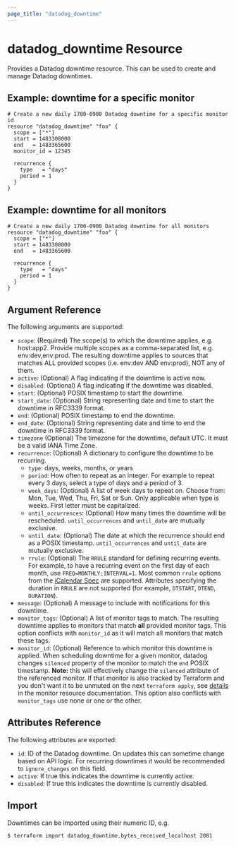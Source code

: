 ```yaml
---
page_title: "datadog_downtime"
---
```


# datadog_downtime Resource

Provides a Datadog downtime resource. This can be used to create and manage Datadog downtimes.

## Example: downtime for a specific monitor

```hcl
# Create a new daily 1700-0900 Datadog downtime for a specific monitor id
resource "datadog_downtime" "foo" {
  scope = ["*"]
  start = 1483308000
  end   = 1483365600
  monitor_id = 12345

  recurrence {
    type   = "days"
    period = 1
  }
}
```

## Example: downtime for all monitors

```hcl
# Create a new daily 1700-0900 Datadog downtime for all monitors
resource "datadog_downtime" "foo" {
  scope = ["*"]
  start = 1483308000
  end   = 1483365600

  recurrence {
    type   = "days"
    period = 1
  }
}
```

## Argument Reference

The following arguments are supported:

-   `scope`: (Required) The scope(s) to which the downtime applies, e.g. host:app2. Provide multiple scopes as a comma-separated list, e.g. env:dev,env:prod. The resulting downtime applies to sources that matches ALL provided scopes (i.e. env:dev AND env:prod), NOT any of them.
-   `active`: (Optional) A flag indicating if the downtime is active now.
-   `disabled`: (Optional) A flag indicating if the downtime was disabled.
-   `start`: (Optional) POSIX timestamp to start the downtime.
-   `start_date`: (Optional) String representing date and time to start the downtime in RFC3339 format.
-   `end`: (Optional) POSIX timestamp to end the downtime.
-   `end_date`: (Optional) String representing date and time to end the downtime in RFC3339 format.
-   `timezone` (Optional) The timezone for the downtime, default UTC. It must be a valid IANA Time Zone.
-   `recurrence`: (Optional) A dictionary to configure the downtime to be recurring.
    -   `type`: days, weeks, months, or years
    -   `period`: How often to repeat as an integer. For example to repeat every 3 days, select a type of days and a period of 3.
    -   `week_days`: (Optional) A list of week days to repeat on. Choose from: Mon, Tue, Wed, Thu, Fri, Sat or Sun. Only applicable when type is weeks. First letter must be capitalized.
    -   `until_occurrences`: (Optional) How many times the downtime will be rescheduled. `until_occurrences` and `until_date` are mutually exclusive.
    -   `until_date`: (Optional) The date at which the recurrence should end as a POSIX timestamp. `until_occurrences` and `until_date` are mutually exclusive.
    -   `rrule`: (Optional) The `RRULE` standard for defining recurring events. For example, to have a recurring event on the first day of each month, use `FREQ=MONTHLY;INTERVAL=1`. Most common `rrule` options from the [iCalendar Spec](https://tools.ietf.org/html/rfc5545) are supported. Attributes specifying the duration in `RRULE` are not supported (for example, `DTSTART`, `DTEND`, `DURATION`).
-   `message`: (Optional) A message to include with notifications for this downtime.
-   `monitor_tags`: (Optional) A list of monitor tags to match. The resulting downtime applies to monitors that match **all** provided monitor tags. This option conflicts with `monitor_id` as it will match all monitors that match these tags.
-   `monitor_id`: (Optional) Reference to which monitor this downtime is applied. When scheduling downtime for a given monitor, datadog changes `silenced` property of the monitor to match the `end` POSIX timestamp. **Note:** this will effectively change the `silenced` attribute of the referenced monitor. If that monitor is also tracked by Terraform and you don't want it to be unmuted on the next `terraform apply`, see [details](/docs/providers/datadog/r/monitor.html#silencing-by-hand-and-by-downtimes) in the monitor resource documentation. This option also conflicts with `monitor_tags` use none or one or the other.

## Attributes Reference

The following attributes are exported:

-   `id`: ID of the Datadog downtime. On updates this can sometime change based on API logic. For recurring downtimes it would be recommended to `ignore_changes` on this field.
-   `active`: If true this indicates the downtime is currently active.
-   `disabled`: If true this indicates the downtime is currently disabled.

## Import

Downtimes can be imported using their numeric ID, e.g.

```
$ terraform import datadog_downtime.bytes_received_localhost 2081
```

